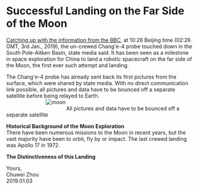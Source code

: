# Successful Landing on the Far Side of the Moon                  
[Catching up with the information from the BBC](https://www.bbc.co.uk/news/science-environment-46724727), at 10:26 Beijing time (02:26 GMT, 3rd Jan., 2019), the un-crewed Chang'e-4 probe touched down in the South Pole-Aitken Basin, state media said. It has been seen as a milestone in space exploration for China to land a robotic spacecraft on the far side of the Moon, the first ever such attempt and landing.                            
               
The Chang'e-4 probe has already sent back its first pictures from the surface, which were shared by state media. With no direct communication link possible, all pictures and data have to be bounced off a separate satellite before being relayed to Earth.             
&nbsp; &nbsp; &nbsp;  &nbsp; &nbsp; &nbsp;  &nbsp; &nbsp; &nbsp;  &nbsp; &nbsp; &nbsp; &nbsp;  &nbsp;![moon](https://github.com/zhouchw5/interaction.github.io/blob/China-Chang%E2%80%98e-4-spacecraft/moon.png)                               
&nbsp; &nbsp; &nbsp; &nbsp; &nbsp; &nbsp;  &nbsp; &nbsp; &nbsp;  &nbsp; &nbsp; &nbsp;  &nbsp;   &nbsp; &nbsp; &nbsp;  &nbsp;  &nbsp; &nbsp; &nbsp;  &nbsp;All pictures and data have to be bounced off a separate satellite             

**Historical Background of the Moon Exploration**                  
There have been numerous missions to the Moon in recent years, but the vast majority have been to orbit, fly by or impact. The last crewed landing was Apollo 17 in 1972.              
                        
**The Distinctiveness of this Landing**                    

 
            
         


Yours,          
Chuwei Zhou               
2019.01.03               

                          
                           



   
   
